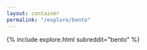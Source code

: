 ```yaml
---
layout: container
permalink: "/explore/bento"
---
```


<link rel="stylesheet" type="text/css" href="/static/css/explore.css">
{% include explore.html subreddit="bento" %}
